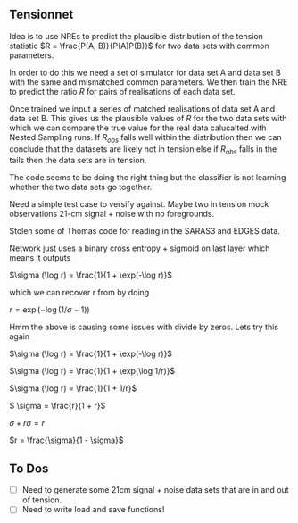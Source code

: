 Tensionnet
----------

Idea is to use NREs to predict the plausible distribution of the tension statistic $R = \frac{P(A, B)}{P(A)P(B)}$ for two data sets with common parameters.

In order to do this we need a set of simulator for data set A and data set B with the same and mismatched common parameters. We then train the NRE to predict the ratio $R$ for pairs of realisations of each data set. 

Once trained we input a series of matched realisations of data set A and data set B. This gives us the plausible values of $R$ for the two data sets with which we can compare the true value for the real data calucalted with Nested Sampling runs. If $R_{obs}$ falls well within the distribution then we can conclude that the datasets are likely not in tension else if $R_{obs}$ falls in the tails then the data sets are in tension.

The code seems to be doing the right thing but the classifier is not learning whether the two data sets go together.

Need a simple test case to versify against. Maybe two in tension mock observations 21-cm signal + noise with no foregrounds.

Stolen some of Thomas code for reading in the SARAS3 and EDGES data.

Network just uses a binary cross entropy + sigmoid on last layer which means it outputs

$\sigma (\log r) = \frac{1}{1 + \exp(-\log r)}$

which we can recover r from by doing

$r = \exp(-\log(1/\sigma - 1))$

Hmm the above is causing some issues with divide by zeros. Lets try this again


$\sigma (\log r) = \frac{1}{1 + \exp(-\log r)}$

$\sigma (\log r) = \frac{1}{1 + \exp(\log 1/r)}$

$\sigma (\log r) = \frac{1}{1 + 1/r}$

$ \sigma = \frac{r}{1 + r}$

$\sigma + r \sigma = r$

$r = \frac{\sigma}{1 - \sigma}$

## To Dos

- [ ] Need to generate some 21cm signal + noise data sets that are in and out of tension.
- [ ] Need to write load and save functions!